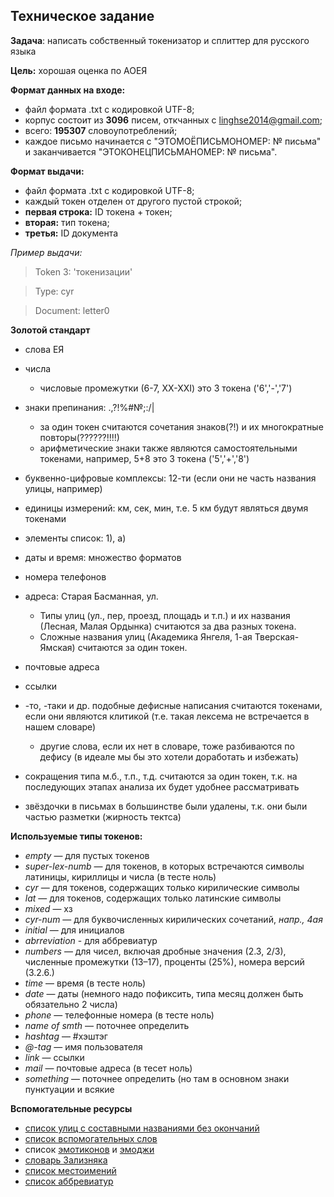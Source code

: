 ## Техническое задание
**Задача**: написать собственный токенизатор и сплиттер для русского языка

**Цель:** хорошая оценка по АОЕЯ

**Формат данных на входе:**

* файл формата .txt с кодировкой UTF-8;
* корпус состоит из **3096** писем, откчанных с linghse2014@gmail.com;
* всего: **195307** словоупотреблений;
* каждое письмо начинается с "ЭТОМОЁПИСЬМОНОМЕР: № письма" и заканчивается "ЭТОКОНЕЦПИСЬМАНОМЕР: № письма".

**Формат выдачи:**

* файл формата .txt с кодировкой UTF-8;
* каждый токен отделен от другого пустой строкой;
* **первая строка:** ID токена + токен;
* **вторая:** тип токена;
* **третья:** ID документа

*Пример выдачи:*

> Token 3: 'токенизации'

> Type: cyr

> Document: letter0

**Золотой стандарт**

* слова ЕЯ
* числа
  - числовые промежутки (6-7, ХХ-ХХI) это 3 токена ('6','-','7')
* знаки препинания: .,?!%#№;:/\|
  - за один токен считаются сочетания знаков(?!) и их многократные повторы(??????!!!!)
  - арифметические знаки также являются самостоятельными токенами, например, 5+8 это 3 токена ('5','+','8')
* буквенно-цифровые комплексы: 12-ти (если они не часть названия улицы, например)
* единицы измерений: км, сек, мин, т.е. 5 км будут являться двумя токенами
* элементы список: 1), а)
* даты и время: множество форматов
* номера телефонов
* адреса: Старая Басманная, ул. 
  - Типы улиц (ул., пер, проезд, площадь и т.п.) и их названия (Лесная, Малая Ордынка) считаются за два разных токена. 
  - Сложные названия улиц (Академика Янгеля, 1-ая Тверская-Ямская) считаются за один токен.

* почтовые адреса
* ссылки
* -то, -таки и др. подобные дефисные написания считаются токенами, если они являются клитикой (т.е. такая лексема не встречается в нашем словаре)
   - другие слова, если их нет в словаре, тоже разбиваются по дефису (в идеале мы бы это хотели доработать и избежать)

* сокращения типа м.б., т.п., т.д. считаются за один токен, т.к. на последующих этапах анализа их будет удобнее рассматривать
* звёздочки в письмах в большинстве были удалены, т.к. они были частью разметки (жирность тектса)

**Используемые типы токенов:**
* *empty* — для пустых токенов
* *super-lex-numb* — для токенов, в которых встречаются символы латиницы, кириллицы и числа (в тесте ноль)
* *cyr* — для токенов, содержащих только кирилические символы
* *lat* — для токенов, содержащих только латинские символы
* *mixed* — хз
* *cyr-num* — для буквочисленных кирилических сочетаний, *напр., 4ая*
* *initial* — для инициалов
* *abrreviation* - для аббревиатур
* *numbers* — для чисел, включая дробные значения (2.3, 2/3), численные промежутки (13–17), проценты (25%), номера версий (3.2.6.)
* *time* — время (в тесте ноль)
* *date* — даты (немного надо пофиксить, типа месяц должен быть обязательно 2 числа)
* *phone* — телефонные номера (в тесте ноль)
* *name of smth* — поточнее определить
* *hashtag* — #хэштэг
* *@-tag* — имя пользователя
* *link* — ссылки
* *mail* — почтовые адреса (в тесет ноль)
* *something* — поточнее определить (но там в основном знаки пунктуации и всякие 

**Вспомогательные ресурсы**
* [список улиц с составными названиями без окончаний](./double_street_name.txt)
* [список вспомогательных слов](./helpword.txt)
* список [эмотиконов](./emoticons.txt) и [эмоджи](./emoji.txt)
* [словарь Зализняка](./zdf-win.txt)
* [список местоимений](./pronouns.txt)
* [список аббревиатур](./abbreviations.txt)
